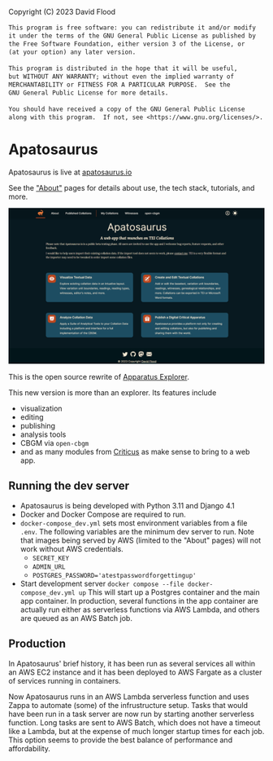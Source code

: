 Copyright (C) 2023  David Flood

    This program is free software: you can redistribute it and/or modify
    it under the terms of the GNU General Public License as published by
    the Free Software Foundation, either version 3 of the License, or
    (at your option) any later version.

    This program is distributed in the hope that it will be useful,
    but WITHOUT ANY WARRANTY; without even the implied warranty of
    MERCHANTABILITY or FITNESS FOR A PARTICULAR PURPOSE.  See the
    GNU General Public License for more details.

    You should have received a copy of the GNU General Public License
    along with this program.  If not, see <https://www.gnu.org/licenses/>.

# Apatosaurus

Apatosaurus is live at [apatosaurus.io](https://www.apatosaurus.io)

See the ["About"](https://www.apatosaurus.io/about/introduction/) pages for details about use, the tech stack, tutorials, and more.

![screenshot of apatosaurus.io homepage](_static/media/home_page_20230329.png)

This is the open source rewrite of [Apparatus Explorer](https://www.apparatusexplorer.com/).

This new version is more than an explorer. Its features include
- visualization
- editing
- publishing
- analysis tools
- CBGM via `open-cbgm`
- and as many modules from [Criticus](https://github.com/d-flood/criticus/) as make sense to bring to a web app.


## Running the dev server
- Apatosaurus is being developed with Python 3.11 and Django 4.1
- Docker and Docker Compose are required to run.
- `docker-compose_dev.yml` sets most environment variables from a file `.env`. The following variables are the minimum dev server to run. Note that images being served by AWS (limited to the "About" pages) will not work without AWS credentials.
    - `SECRET_KEY`
    - `ADMIN_URL`
    - `POSTGRES_PASSWORD='atestpasswordforgettingup'`
- Start development server `docker compose --file docker-compose_dev.yml up`
This will start up a Postgres container and the main app container. In production, several functions in the app container are actually run either as serverless functions via AWS Lambda, and others are queued as an AWS Batch job.


## Production
In Apatosaurus' brief history, it has been run as several services all within an AWS EC2 instance and it has been deployed to AWS Fargate as a cluster of services running in containers.

Now Apatosaurus runs in an AWS Lambda serverless function and uses Zappa to automate (some) of the infrustructure setup. Tasks that would have been run in a task server are now run by starting another serverless function. Long tasks are sent to AWS Batch, which does not have a timeout like a Lambda, but at the expense of much longer startup times for each job. This option seems to provide the best balance of performance and affordability.
